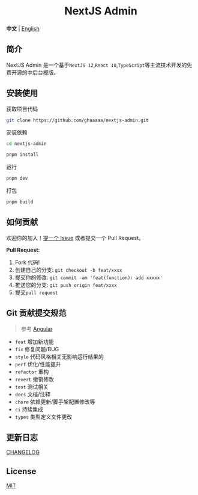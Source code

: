 <div align="center">

<h1>NextJS Admin</h1>

</div>

**中文** | [English](./README.md)

## 简介

NextJS Admin 是一个基于`NextJS 12`,`React 18`,`TypeScript`等主流技术开发的免费开源的中后台模版。


## 安装使用

获取项目代码

```bash
git clone https://github.com/ghaaaaa/nextjs-admin.git
```

安装依赖

```bash
cd nextjs-admin

pnpm install

```

运行

```bash
pnpm dev
```

打包

```bash
pnpm build
```


## 如何贡献

欢迎你的加入！[提一个 Issue](https://github.com/ghaaaaa/nextjs-admin/issues/new/choose) 或者提交一个 Pull Request。

**Pull Request:**

1. Fork 代码!
2. 创建自己的分支: `git checkout -b feat/xxxx`
3. 提交你的修改: `git commit -am 'feat(function): add xxxxx'`
4. 推送您的分支: `git push origin feat/xxxx`
5. 提交`pull request`


## Git 贡献提交规范

> 参考 [Angular](https://github.com/conventional-changelog/conventional-changelog/tree/master/packages/conventional-changelog-angular)

- `feat` 增加新功能
- `fix` 修复问题/BUG
- `style` 代码风格相关无影响运行结果的
- `perf` 优化/性能提升
- `refactor` 重构
- `revert` 撤销修改
- `test` 测试相关
- `docs` 文档/注释
- `chore` 依赖更新/脚手架配置修改等
- `ci` 持续集成
- `types` 类型定义文件更改


## 更新日志

[CHANGELOG](./CHANGELOG.md)


## License

[MIT](./LICENSE)